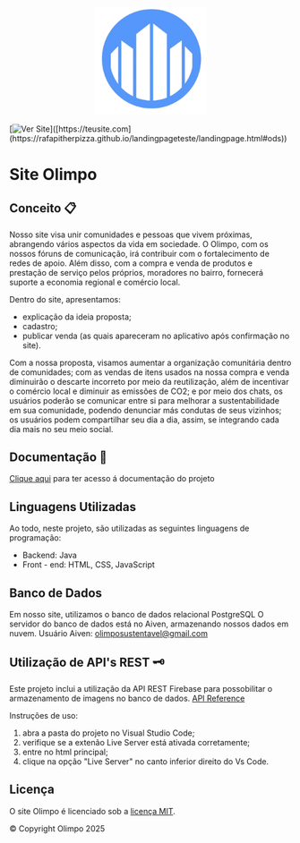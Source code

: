 <p align="center">
  <img src="LogoOlimpo.png" alt="Logo Olimpo" width="200px">
</p>

[![Ver Site]([https://img.shields.io/badge/](https://rafapitherpizza.github.io/landingpageteste/landingpage.html#ods)🔗%20Ver%20Site-blue?style=for-the-badge)]([https://teusite.com](https://rafapitherpizza.github.io/landingpageteste/landingpage.html#ods))

# Site Olimpo 

## Conceito 📋

Nosso site visa unir comunidades e pessoas que vivem próximas, abrangendo vários  aspectos  da  vida  em  sociedade.  O  Olimpo,  com  os  nossos  fóruns  de comunicação, irá contribuir com o fortalecimento de redes de apoio. Além disso, com a compra e venda de produtos e prestação de serviço pelos próprios, moradores no bairro, fornecerá suporte a economia regional e comércio local.

Dentro do site, apresentamos:

- explicação da ideia proposta;
- cadastro;
- publicar venda (as quais apareceram no aplicativo após confirmação no site).

Com a nossa proposta, visamos aumentar a organização comunitária dentro de comunidades; com as vendas de itens usados na nossa compra e venda diminuirão o descarte incorreto por meio da reutilização, além de incentivar o comércio local e diminuir as emissões de CO2; e por meio dos chats, os usuários poderão se comunicar entre si para melhorar a sustentabilidade em sua comunidade, podendo denunciar más condutas de seus vizinhos; os usuários podem compartilhar seu dia a dia, assim, se integrando cada dia mais no seu meio social.

## Documentação 📖

[Clique aqui](https://institutogerminare-my.sharepoint.com/:w:/g/personal/julia_mattos_germinare_org_br/EaSujUgQlApFlaRjV8GvopYB3uWCsta0pFk1B-m-pKD4gw?e=FzqKnh) para ter acesso á documentação do projeto

## Linguagens Utilizadas 
Ao todo, neste projeto, são utilizadas as seguintes linguagens de programação:
- Backend: Java
- Front - end: HTML, CSS, JavaScript


## Banco de Dados
Em nosso site, utilizamos o banco de dados relacional PostgreSQL 
O servidor do banco de dados está no Aiven, armazenando nossos dados em nuvem.
Usuário Aiven: olimposustentavel@gmail.com


## Utilização de API's REST 🗝️
Este projeto inclui a utilização da API REST Firebase para possobilitar o armazenamento de imagens no banco de dados. [API Reference](https://firebase.google.com/docs/reference)

Instruções de uso:
1. abra a pasta do projeto no Visual Studio Code;
2. verifique se a extenão Live Server está ativada corretamente;
3. entre no html principal;
4. clique na opção "Live Server" no canto inferior direito do Vs Code.

## Licença

O site Olimpo é licenciado sob a
[licença MIT](https://choosealicense.com/licenses/mit/).

© Copyright Olimpo 2025
